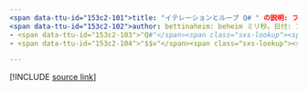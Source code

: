 ```yaml
---
<span data-ttu-id="153c2-101">title: "イテレーションとループ Q# " の説明: プログラミング言語での ' for ' ループの使用について説明し Q# ます。</span><span class="sxs-lookup"><span data-stu-id="153c2-101">title: "Iterations and loops in Q#" description: Learn about using 'for' loops in the Q# programming language.</span></span>
<span data-ttu-id="153c2-102">author: bettinaheim: beheim ミリ秒。日付: 10/07/2020 ミリ秒。トピック: 記事 uid: microsoft. quantum. イテレーションのない場所:</span><span class="sxs-lookup"><span data-stu-id="153c2-102">author: bettinaheim ms.author: beheim ms.date: 10/07/2020 ms.topic: article uid: microsoft.quantum.qsharp.iterations no-loc:</span></span>
- <span data-ttu-id="153c2-103">"Q#"</span><span class="sxs-lookup"><span data-stu-id="153c2-103">"Q#"</span></span>
- <span data-ttu-id="153c2-104">"$$v"</span><span class="sxs-lookup"><span data-stu-id="153c2-104">"$$v"</span></span>

---
```


<!---
# Iterations and loops in Q#
-->

[!INCLUDE [source link](~/includes/qsharp-language/Specifications/Language/2_Statements/iterations.md)]

